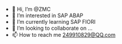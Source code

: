 - 👋 Hi, I’m @ZMC
- 👀 I’m interested in SAP ABAP
- 🌱 I’m currently learning SAP FIORI
- 💞️ I’m looking to collaborate on ...
- 📫 How to reach me 249910829@QQ.com

<!---
HIJiaChun/HIJiaChun is a ✨ special ✨ repository because its `README.md` (this file) appears on your GitHub profile.
You can click the Preview link to take a look at your changes.
--->
